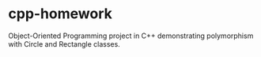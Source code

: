 # cpp-homework
Object-Oriented Programming project in C++ demonstrating polymorphism with Circle and Rectangle classes.
